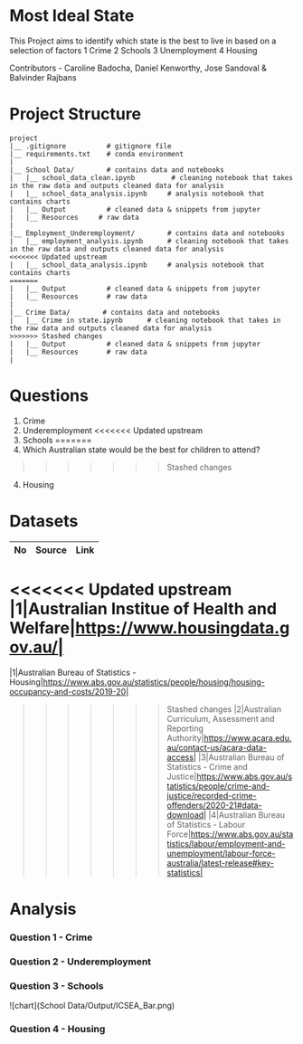 # Most Ideal State

This Project aims to identify which state is the best to live in based on a selection of factors
1 Crime
2 Schools
3 Unemployment
4 Housing

Contributors - Caroline Badocha, Daniel Kenworthy, Jose Sandoval & Balvinder Rajbans

# Project Structure

```
project
|__ .gitignore          # gitignore file
|__ requirements.txt    # conda environment
| 
|__ School Data/        # contains data and notebooks
|   |__ school_data_clean.ipynb         # cleaning notebook that takes in the raw data and outputs cleaned data for analysis
|   |__ school_data_analysis.ipynb     # analysis notebook that contains charts
|   |__ Output          # cleaned data & snippets from jupyter
|   |__ Resources     # raw data
|
|__ Employment_Underemployment/        # contains data and notebooks
|   |__ employment_analysis.ipynb      # cleaning notebook that takes in the raw data and outputs cleaned data for analysis
<<<<<<< Updated upstream
|   |__ school_data_analysis.ipynb     # analysis notebook that contains charts
=======
|   |__ Output          # cleaned data & snippets from jupyter
|   |__ Resources       # raw data
|
|__ Crime Data/        # contains data and notebooks
|   |__ Crime in state.ipynb      # cleaning notebook that takes in the raw data and outputs cleaned data for analysis
>>>>>>> Stashed changes
|   |__ Output          # cleaned data & snippets from jupyter
|   |__ Resources       # raw data
|
```
# Questions
1. Crime
2. Underemployment
<<<<<<< Updated upstream
3. Schools
=======
3. Which Australian state would be the best for children to attend?
>>>>>>> Stashed changes
4. Housing

# Datasets
|No|Source|Link|
|-|-|-|
<<<<<<< Updated upstream
|1|Australian Institue of Health and Welfare|https://www.housingdata.gov.au/|
=======
|1|Australian Bureau of Statistics - Housing|https://www.abs.gov.au/statistics/people/housing/housing-occupancy-and-costs/2019-20|
>>>>>>> Stashed changes
|2|Australian Curriculum, Assessment and Reporting Authority|https://www.acara.edu.au/contact-us/acara-data-access|
|3|Australian Bureau of Statistics - Crime and Justice|https://www.abs.gov.au/statistics/people/crime-and-justice/recorded-crime-offenders/2020-21#data-download|
|4|Australian Bureau of Statistics - Labour Force|https://www.abs.gov.au/statistics/labour/employment-and-unemployment/labour-force-australia/latest-release#key-statistics|

# Analysis

### Question 1 - Crime


### Question 2 - Underemployment


### Question 3 - Schools
![chart](School Data/Output/ICSEA_Bar.png)


### Question 4 - Housing
